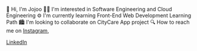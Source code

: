 🦖 Hi, I'm Jojoo
👨‍💻 I'm interested in Software Engineering and Cloud Engineering
⚙️ I'm currently learning Front-End Web Development Learning Path
🏙️ I'm looking to collaborate on CityCare App project
🔍 How to reach me on
<a href="https://www.instagram.com/jojohrsld/" target="_blank">Instagram</a>,
<!-- <a href="https://x.com/<USERNAME_ANDA>" target="_blank">X</a>, -->
<a href="https://www.linkedin.com/in/adam-duta-65033414b/" target="_blank">LinkedIn</a>
<!-- <a href="https://medium.com/@<USERNAME_ANDA>" target="_blank">Medium</a> -->
 
<!---
nurrizkiap/nurrizkiap is a ✨ special ✨ repository because its README.md (this file) appears on your GitHub profile.
You can click the Preview link to take a look at your changes.
--->
